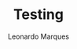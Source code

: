 ---
layout: post
title: "Testing"
author: "Leonardo Marques"
categories: testing
tags: [testing]
image: testing.png
---